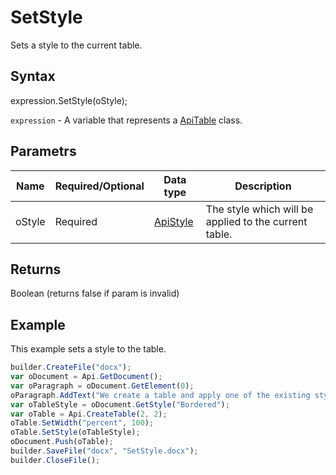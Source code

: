 # SetStyle

Sets a style to the current table.

## Syntax

expression.SetStyle(oStyle);

`expression` - A variable that represents a [ApiTable](../ApiTable.md) class.

## Parametrs

| **Name** | **Required/Optional** | **Data type** | **Description** |
| ------------- | ------------- | ------------- | ------------- |
| oStyle | Required | [ApiStyle](../../ApiStyle/ApiStyle.md) | The style which will be applied to the current table. |

## Returns

Boolean (returns false if param is invalid)

## Example

This example sets a style to the table.

```javascript
builder.CreateFile("docx");
var oDocument = Api.GetDocument();
var oParagraph = oDocument.GetElement(0);
oParagraph.AddText("We create a table and apply one of the existing styles to it:");
var oTableStyle = oDocument.GetStyle("Bordered");
var oTable = Api.CreateTable(2, 2);
oTable.SetWidth("percent", 100);
oTable.SetStyle(oTableStyle);
oDocument.Push(oTable);
builder.SaveFile("docx", "SetStyle.docx");
builder.CloseFile();
```